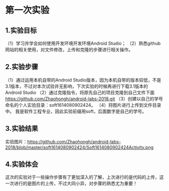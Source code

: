 # 第一次实验
## 1.实验目标
（1）学习并学会如何使用开发环境开发环境Android Studio；
（2）熟悉github网站的相关使用，对文件修改，上传和克隆的步骤进行相关操作。
## 2.实验步骤
（1）通过运用本机自带的Android Studio版本，因为本机自带的版本较低，不是3.1版本，不过对本次试验并无影响，下次实验的时候再进行下载3.1版本的Android Studio
（2）通过克隆指令，将原先自己的项目克隆到自己文件下面  https://github.com/Zhaohongh/android-labs-2018.git
（3）创建以自己的学号命名的个人实验目录：soft1614080902424。
（4）将图片进行上传到文件目录中。
 我是软件工程专业，因此实验前缀用soft，后面数字是自己的学号。
## 3.实验结果
实验图片：https://github.com/Zhaohongh/android-labs-2018/blob/master/soft1614080902424/Soft1614080902424Activity.png
## 4.实验体会
这次的实验对于一些操作步骤有了更加深入的了解，上次进行的是代码的上传，这一次进行的是图片的上传，不过大同小异，对步骤的熟悉尤为重要！
